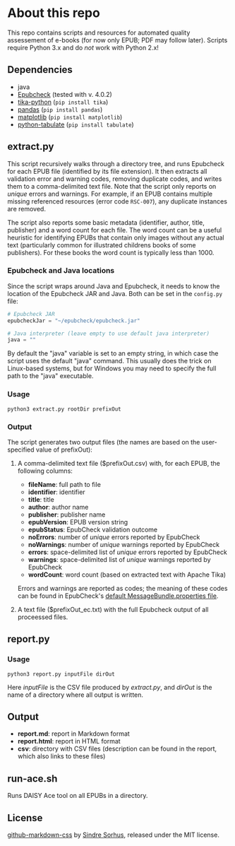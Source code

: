 # About this repo

This repo contains scripts and resources for automated quality assessement of e-books (for now only EPUB; PDF may follow later). Scripts require Python 3.x and do *not* work with Python 2.x!

## Dependencies

- java
- [Epubcheck](https://github.com/IDPF/epubcheck) (tested with v. 4.0.2)
- [tika-python](https://github.com/chrismattmann/tika-python) (`pip install tika`)
- [pandas](https://pandas.pydata.org/) (`pip install pandas`)
- [matplotlib](https://matplotlib.org/) (`pip install matplotlib`)
- [python-tabulate](https://github.com/astanin/python-tabulate) (`pip install tabulate`)


## extract.py

This script recursively walks through a directory tree, and runs Epubcheck for each EPUB file (identified by its file extension). It then extracts all validation error and warning codes, removing duplicate codes, and writes them to a comma-delimited text file. Note that the script only reports on *unique* errors and warnings. For example, if an EPUB contains multiple missing referenced resources (error code `RSC-007`), any duplicate instances are removed.

The script also reports some basic metadata (identifier, author, title, publisher) and a word count for each file. The word count can be a useful heuristic for identifying EPUBs that contain only images without any actual text (particularly common for illustrated childrens books of some publishers). For these books the word count is typically less than 1000.

### Epubcheck and Java locations

Since the script wraps around Java and Epubcheck, it needs to know the location of the Epubcheck JAR and Java. Both can be set in the `config.py` file:

```Python
# Epubcheck JAR
epubcheckJar = "~/epubcheck/epubcheck.jar"

# Java interpreter (leave empty to use default java interpreter)
java = ""
```

By default the "java" variable is set to an empty string, in which case the script uses the default "java" command. This usually does the trick on Linux-based systems, but for Windows you may need to specify the full path to the "java" executable. 

### Usage
```
python3 extract.py rootDir prefixOut
```

### Output

The script generates two output files (the names are based on the user-specified value of prefixOut):

1. A comma-delimited text file (\$prefixOut.csv) with, for each EPUB, the following columns:

    - **fileName**: full path to file
    - **identifier**: identifier
    - **title**: title
    - **author**: author name
    - **publisher**: publisher name
    - **epubVersion**: EPUB version string
    - **epubStatus**: EpubCheck validation outcome
    - **noErrors**: number of *unique* errors reported by EpubCheck
    - **noWarnings**: number of *unique* warnings reported by EpubCheck
    - **errors**: space-delimited list of *unique* errors reported by EpubCheck
    - **warnings**: space-delimited list of *unique* warnings reported by EpubCheck
    - **wordCount**: word count (based on extracted text with Apache Tika)

    Errors and warnings are reported as codes; the meaning of these codes can be found in EpubCheck's [default MessageBundle.properties file](https://github.com/w3c/epubcheck/blob/main/src/main/resources/com/adobe/epubcheck/messages/MessageBundle.properties).

2. A text file (\$prefixOut_ec.txt) with the full Epubcheck output of all proceessed files.

## report.py

### Usage

```
python3 report.py inputFile dirOut
```

Here *inputFile* is the CSV file produced by *extract.py*, and *dirOut* is the name of a directory where all output is written.

## Output

- **report.md**: report in Markdown format
- **report.html**: report in HTML format
- **csv**: directory with CSV files (description can be found in the report, which also links to these files)

## run-ace.sh

Runs DAISY Ace tool on all EPUBs in a directory.

## License

[github-markdown-css](https://github.com/sindresorhus/github-markdown-css) by [Sindre Sorhus](https://sindresorhus.com/), released under the MIT license.

